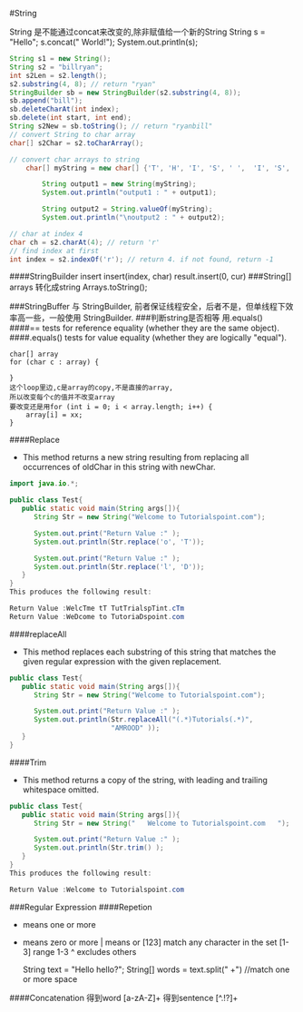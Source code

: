 #String

String 是不能通过concat来改变的,除非赋值给一个新的String
String s = "Hello";
s.concat(" World!");
System.out.println(s);

```java
String s1 = new String();
String s2 = "billryan";
int s2Len = s2.length();
s2.substring(4, 8); // return "ryan"
StringBuilder sb = new StringBuilder(s2.substring(4, 8));
sb.append("bill");
sb.deleteCharAt(int index);
sb.delete(int start, int end);
String s2New = sb.toString(); // return "ryanbill"
// convert String to char array
char[] s2Char = s2.toCharArray();

// convert char arrays to string
	char[] myString = new char[] {'T', 'H', 'I', 'S', ' ',  'I', 'S', ' ', 'T', 'E', 'S', 'T'};

		String output1 = new String(myString);
		System.out.println("output1 : " + output1);

		String output2 = String.valueOf(myString);
		System.out.println("\noutput2 : " + output2);

// char at index 4
char ch = s2.charAt(4); // return 'r'
// find index at first
int index = s2.indexOf('r'); // return 4. if not found, return -1
```

####StringBuilder insert
insert(index, char)
 result.insert(0, cur)
###String[] arrays 转化成string
Arrays.toString();

###StringBuffer 与 StringBuilder, 前者保证线程安全，后者不是，但单线程下效率高一些，一般使用 StringBuilder.
###判断string是否相等 用.equals()
####== tests for reference equality (whether they are the same object).
####.equals() tests for value equality (whether they are logically "equal").

	char[] array
	for (char c : array) {

	}
	这个loop里边,c是array的copy,不是直接的array,
	所以改变每个c的值并不改变array
	要改变还是用for (int i = 0; i < array.length; i++) {
		array[i] = xx;
	}

####Replace
- This method returns a new string resulting from replacing all occurrences of oldChar in this string with newChar.

```java
import java.io.*;

public class Test{
   public static void main(String args[]){
      String Str = new String("Welcome to Tutorialspoint.com");

      System.out.print("Return Value :" );
      System.out.println(Str.replace('o', 'T'));

      System.out.print("Return Value :" );
      System.out.println(Str.replace('l', 'D'));
   }
}
This produces the following result:

Return Value :WelcTme tT TutTrialspTint.cTm
Return Value :WeDcome to TutoriaDspoint.com
```

####replaceAll
- This method replaces each substring of this string that matches the given regular expression with the given replacement.

```java
public class Test{
   public static void main(String args[]){
      String Str = new String("Welcome to Tutorialspoint.com");

      System.out.print("Return Value :" );
      System.out.println(Str.replaceAll("(.*)Tutorials(.*)",
                         "AMROOD" ));
   }
}
```

####Trim
- This method returns a copy of the string, with leading and trailing whitespace omitted.

```java
public class Test{
   public static void main(String args[]){
      String Str = new String("   Welcome to Tutorialspoint.com   ");

      System.out.print("Return Value :" );
      System.out.println(Str.trim() );
   }
}
This produces the following result:

Return Value :Welcome to Tutorialspoint.com
```

###Regular Expression
####Repetion
+ means one or more
* means zero or more
| means or
[123] match any character in the set
[1-3] range 1-3
^ excludes others


	String text = "Hello  hello?";
	String[] words = text.split(" +")
	//match one or more space


####Concatenation
得到word
[a-zA-Z]+
得到sentence
[^.!?]+

